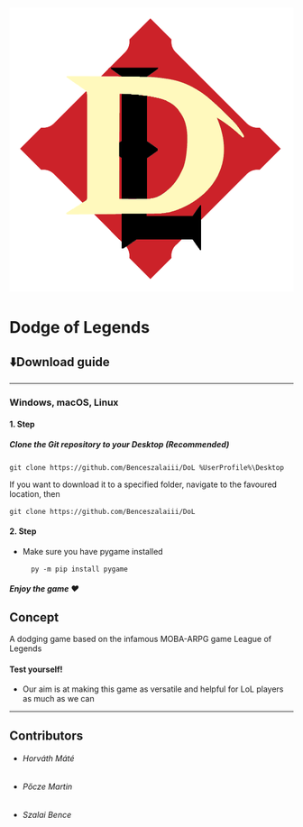 # ![Dodge of Legends](assets/logo.png)

# Dodge of Legends

## ⬇️Download guide

---

### Windows, macOS, Linux

#### 1. Step

##### Clone the Git repository to your Desktop (Recommended)

    git clone https://github.com/Benceszalaiii/DoL %UserProfile%\Desktop

If you want to download it to a specified folder, navigate to the favoured location, then

    git clone https://github.com/Benceszalaiii/DoL

#### 2. Step
- Make sure you have pygame installed

        py -m pip install pygame
    
##### Enjoy the game ❤

## Concept

A dodging game based on the infamous MOBA-ARPG game League of Legends

#### Test yourself!

- Our aim is at making this game as versatile and helpful for LoL players as much as we can


---

## Contributors

- ###### Horváth Máté
- ###### Pőcze Martin
- ###### Szalai Bence
